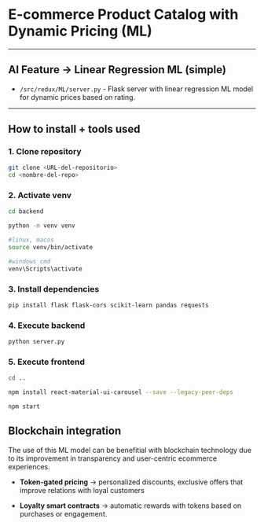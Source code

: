 # E-commerce Product Catalog with Dynamic Pricing (ML)

---

## AI Feature -> Linear Regression ML (simple)

- `/src/redux/ML/server.py` - Flask server with linear regression ML model for dynamic prices based on rating.

---

## How to install + tools used

### 1. Clone repository

```bash
git clone <URL-del-repositorio>
cd <nombre-del-repo>
```

### 2. Activate venv

```bash
cd backend

python -m venv venv

#linux, macos
source venv/bin/activate

#windows cmd
venv\Scripts\activate
```

### 3. Install dependencies

```bash
pip install flask flask-cors scikit-learn pandas requests
```

### 4. Execute backend

```bash
python server.py
```

### 5. Execute frontend

```bash
cd ..

npm install react-material-ui-carousel --save --legacy-peer-deps

npm start 
```

## Blockchain integration

The use of this ML model can be benefitial with blockchain technology due to its improvement in transparency and user-centric ecommerce experiences. 

- **Token-gated pricing** -> personalized discounts, exclusive offers that improve relations with loyal customers

- **Loyalty smart contracts** -> automatic rewards with tokens based on purchases or engagement. 
